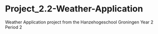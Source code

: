 # Project_2.2-Weather-Application

Weather Application project from the Hanzehogeschool Groningen Year 2 Period 2
